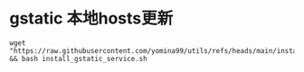 
# gstatic 本地hosts更新

```
wget "https://raw.githubusercontent.com/yomina99/utils/refs/heads/main/install_gstatic_service.sh" && bash install_gstatic_service.sh
```


